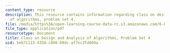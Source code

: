 ```yaml
---
content_type: resource
description: This resource contains information regarding class on design and analysis
  of algorithms, problem set 4.
file: /media/https%3A/open-learning-course-data-rc.s3.amazonaws.com/6-046j-design-and-analysis-of-algorithms-spring-2015/5eb7c1134350c89889dcaf7ec3fd609a_MIT6_046JS15_pset4.pdf
file_type: application/pdf
resourcetype: Document
title: Class on Design and Analysis of Algorithms, Problem Set 4
uid: 5eb7c113-4350-c898-89dc-af7ec3fd609a
---
```

